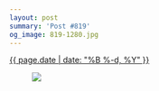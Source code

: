 ```yaml
---
layout: post
summary: 'Post #819'
og_image: 819-1280.jpg
---
```


<div class="post">
 <time>
  <a href="/819">
   {{ page.date | date: "%B %-d, %Y" }}
  </a>
 </time>
 <a href="/819">
  <figure data-taken="3/31/2019">
   <img sizes="(min-width: 700px) 50vw, calc(100vw - 2rem)" src="{{ site.assets_url }}/819-640.jpg" srcset="{{ site.assets_url }}/819-320.jpg 320w, {{ site.assets_url }}/819-640.jpg 640w, {{ site.assets_url }}/819-960.jpg 960w, {{ site.assets_url }}/819-1280.jpg 1280w"/>
  </figure>
 </a>
</div>
